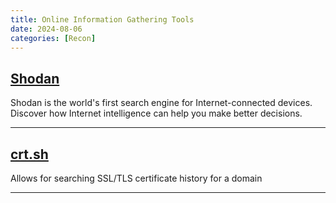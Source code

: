 ```yaml
---
title: Online Information Gathering Tools
date: 2024-08-06
categories: [Recon]
---
```


## [Shodan](https://www.shodan.io/)

Shodan is the world's first search engine for Internet-connected devices. Discover how Internet intelligence can help you make better decisions.

---

## [crt.sh](https://crt.sh/)

Allows for searching SSL/TLS certificate history for a domain

---
